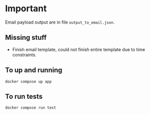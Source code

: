 # Important

Email payload output are in file `output_to_email.json`.

## Missing stuff

- Finish email template, could not finish entire template due to time constraints.

## To up and running

```
docker compose up app
```

## To run tests

```
docker compose run test
```
